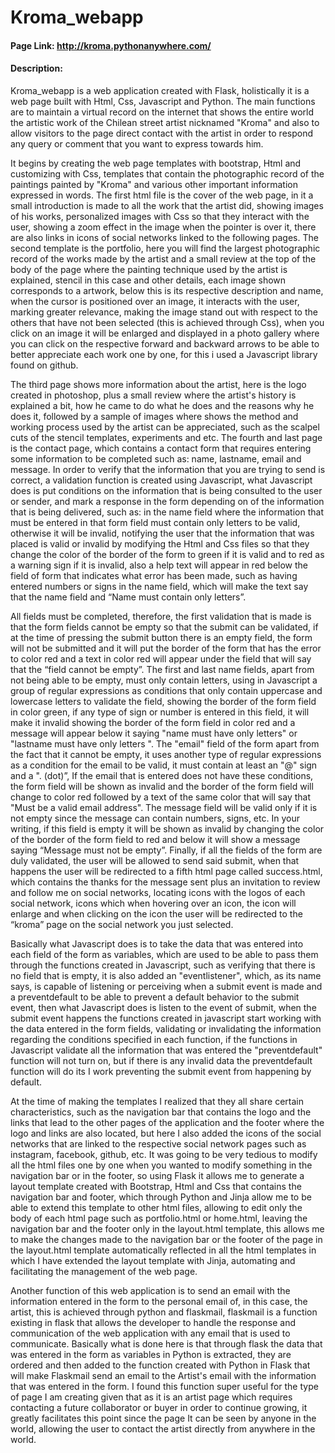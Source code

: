 # Kroma_webapp
#### Page Link: <http://kroma.pythonanywhere.com/>
#### Description:
Kroma_webapp is a web application created with Flask, holistically it is a web page built with Html, Css, Javascript and Python.
The main functions are to maintain a virtual record on the internet that shows the entire world the artistic work of the Chilean
street artist nicknamed "Kroma" and also to allow visitors to the page direct contact with the artist in order to respond any query
or comment that you want to express towards him.

It begins by creating the web page templates with bootstrap, Html and customizing with Css, templates that contain the photographic
record of the paintings painted by "Kroma" and various other important information expressed in words. The first html file is the cover
of the web page, in it a small introduction is made to all the work that the artist did, showing images of his works, personalized images
with Css so that they interact with the user, showing a zoom effect in the image when the pointer is over it, there are also links in
icons of social networks linked to the following pages. The second template is the portfolio, here you will find the largest photographic
record of the works made by the artist and a small review at the top of the body of the page where the painting technique used by the
artist is explained, stencil in this case and other details, each image shown corresponds to a artwork, below this is its respective
description and name, when the cursor is positioned over an image, it interacts with the user, marking greater relevance, making the
image stand out with respect  to the others that have not been selected (this is achieved through Css), when you click on an image it
will be enlarged and displayed in a photo gallery where you can click on the respective forward and backward arrows to be able to better
appreciate each work one by one, for this i used a Javascript library found on github.

The third page shows more information about the artist, here is the logo created in photoshop, plus a small review where the artist's
history is explained a bit, how he came to do what he does and the reasons why he does it, followed by a sample of images where shows
the method and working process used by the artist can be appreciated, such as the scalpel cuts of the stencil templates, experiments
and etc. The fourth and last page is the contact page, which contains a contact form that requires entering some information to be completed
such as: name, lastname, email and message. In order to verify that the information that you are trying to send is correct, a validation
function is created using Javascript, what Javascript does is put conditions on the information that is being consulted to the user or sender,
and mark a response in the form depending on of the information that is being delivered, such as: in the name field where the information that
must be entered in that form field must contain only letters to be valid, otherwise it will be invalid, notifying the user that the information
that was placed is valid or invalid by modifying the Html and Css files so that they change the color of the border of the form to green if it
is valid and to red as a warning sign if it is invalid, also a help text will appear in red below the field of form that indicates what
error has been made, such as having entered numbers or signs in the name field, which will make the text say that the name field and “Name must contain only letters”.

All fields must be completed, therefore, the first validation that is made is that the form fields cannot be empty so that the submit
can be validated, if at the time of pressing the submit button there is an empty field, the form will not be submitted and it will put
the border of the form that has the error to color red and a text in color red will appear under the field that will say that the “field
cannot be empty”. The first and last name fields, apart from not being able to be empty, must only contain letters, using in Javascript a
group of regular expressions as conditions that only contain uppercase and lowercase letters to validate the field, showing the border of
the form field in color green, if any type of sign or number is entered in this field, it will make it invalid showing the border of the form
field in color red and a message will appear below it saying "name must have only letters" or "lastname must have only letters ". The "email"
field of the form apart from the fact that it cannot be empty, it uses another type of regular expressions as a condition for the email to be
valid, it must contain at least an "@" sign and a ". (dot)”, If the email that is entered does not have these conditions, the form field will
be shown as invalid and the border of the form field will change to color red followed by a text of the same color that will say that "Must be
a valid email address". The message field will be valid only if it is not empty since the message can contain numbers, signs, etc. In your
writing, if this field is empty it will be shown as invalid by changing the color of the border of the form field to red and below it will
show a message saying “Message must not be empty”. Finally, if all the fields of the form are duly validated, the user will be allowed to send
said submit, when that happens the user will be redirected to a fifth html page called success.html, which contains the thanks for the message
sent plus an invitation to review and follow me on social networks, locating icons with the logos of each social network, icons which when
hovering over an icon, the icon will enlarge and when clicking on the icon the user will be redirected to the “kroma” page on the social network you just selected.

Basically what Javascript does is to take the data that was entered into each field of the form as variables, which are used to be able to pass
them through the functions created in Javascript, such as verifying that there is no field that is empty, it is also added an "eventlistener",
which, as its name says, is capable of listening or perceiving when a submit event is made and a preventdefault to be able to prevent a default
behavior to the submit event, then what Javascript does is listen to the event of submit, when the submit event happens the functions created in
javascript start working with the data entered in the form fields, validating or invalidating the information regarding the conditions specified
in each function, if the functions in Javascript validate all the information that was entered the "preventdefault" function will not turn on, but
if there is any invalid data the preventdefault function will do its I work preventing the submit event from happening by default.

At the time of making the templates I realized that they all share certain characteristics, such as the navigation bar that contains the logo and
the links that lead to the other pages of the application and the footer where the logo and links are also located, but here I also added the icons
of the social networks that are linked to the respective social network pages such as instagram, facebook, github, etc. It was going to be very
tedious to modify all the html files one by one when you
wanted to modify something in the navigation bar or in the footer, so using Flask it allows me to generate a layout template created with Bootstrap,
Html and Css that contains the navigation bar and footer, which through Python and Jinja allow me to be able to extend this template to other html files,
allowing to edit only the body of each html page such as portfolio.html or home.html, leaving the navigation bar and the footer only in the layout.html
template, this allows me to make the changes made to the navigation bar or the footer of the page in the layout.html template automatically reflected in
all the html templates in which I have extended the layout template with Jinja, automating and facilitating the management of the web page.

Another function of this web application is to send an email with the information entered in the form to the personal email of, in this case, the artist,
this is achieved through python and flaskmail, flaskmail is a function existing in flask that allows the developer to handle the response and communication
of the web application with any email that is used to communicate. Basically what is done here is that through flask the data that was entered in the form
as variables in Python is extracted, they are ordered and then added to the function created with Python in Flask that will make Flaskmail send an email to
the Artist's email with the information that was entered in the form. I found this function super useful for the type of page I am creating given that as it
is an artist page which requires contacting a future collaborator or buyer in order to continue growing, it greatly facilitates this point since the page It
can be seen by anyone in the world, allowing the user to contact the artist directly from anywhere in the world.

